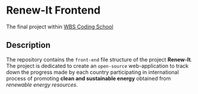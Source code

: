 # Renew-It Frontend

The final project within [WBS Coding School](https://www.wbscodingschool.com/)


## Description
The repository contains the `front-end` file structure of the project **Renew-It**. The project is dedicated to create an `open-source` web-application to track down the progress made by each country participating in international process of promoting **clean and sustainable energy** obtained from *renewable energy resources*.

